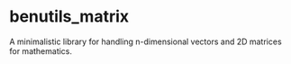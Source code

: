 # benutils_matrix
A minimalistic library for handling n-dimensional vectors and 2D matrices for mathematics.
